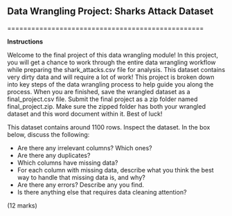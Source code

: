 ## Data Wrangling Project: Sharks Attack Dataset
=================================================

**Instructions**

Welcome to the final project of this data wrangling module! In this project, you will get a chance to work through the entire data wrangling workflow while preparing the shark_attacks.csv file for analysis. This dataset contains very dirty data and will require a lot of work! This project is broken down into key steps of the data wrangling process to help guide you along the process. When you are finished, save the wrangled dataset as a final_project.csv file. Submit the final project as a zip folder named final_project.zip. Make sure the zipped folder has both your wrangled dataset and this word document within it. Best of luck!


This dataset contains around 1100 rows. Inspect the dataset. In the box below, discuss the following:
- Are there any irrelevant columns? Which ones?
- Are there any duplicates?
- Which columns have missing data? 
- For each column with missing data, describe what you think the best way to handle that missing data is, and why?
- Are there any errors? Describe any you find.
- Is there anything else that requires data cleaning attention? 

(12 marks)